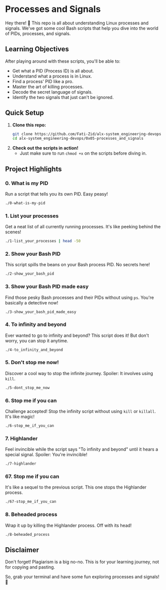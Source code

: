 # Processes and Signals

Hey there! 👋 This repo is all about understanding Linux processes and signals. We've got some cool Bash scripts that help you dive into the world of PIDs, processes, and signals.

## Learning Objectives

After playing around with these scripts, you'll be able to:

- Get what a PID (Process ID) is all about.
- Understand what a process is in Linux.
- Find a process' PID like a pro.
- Master the art of killing processes.
- Decode the secret language of signals.
- Identify the two signals that just can't be ignored.

## Quick Setup

1. **Clone this repo:**
   ```bash
   git clone https://github.com/Fati-Zid/alx-system_engineering-devops.git
   cd alx-system_engineering-devops/0x05-processes_and_signals

2. **Check out the scripts in action!**
   - Just make sure to run `chmod +x` on the scripts before diving in.

## Project Highlights

### 0. What is my PID
Run a script that tells you its own PID. Easy peasy!

```bash
./0-what-is-my-pid
```

### 1. List your processes
Get a neat list of all currently running processes. It's like peeking behind the scenes!

```bash
./1-list_your_processes | head -50
```

### 2. Show your Bash PID
This script spills the beans on your Bash process PID. No secrets here!

```bash
./2-show_your_bash_pid
```

### 3. Show your Bash PID made easy
Find those pesky Bash processes and their PIDs without using `ps`. You're basically a detective now!

```bash
./3-show_your_bash_pid_made_easy
```

### 4. To infinity and beyond
Ever wanted to go to infinity and beyond? This script does it! But don't worry, you can stop it anytime.

```bash
./4-to_infinity_and_beyond
```

### 5. Don't stop me now!
Discover a cool way to stop the infinite journey. Spoiler: It involves using `kill`.

```bash
./5-dont_stop_me_now
```

### 6. Stop me if you can
Challenge accepted! Stop the infinity script without using `kill` or `killall`. It's like magic!

```bash
./6-stop_me_if_you_can
```

### 7. Highlander
Feel invincible while the script says "To infinity and beyond" until it hears a special signal. Spoiler: You're invincible!

```bash
./7-highlander
```

### 67. Stop me if you can
It's like a sequel to the previous script. This one stops the Highlander process.

```bash
./67-stop_me_if_you_can
```

### 8. Beheaded process
Wrap it up by killing the Highlander process. Off with its head!

```bash
./8-beheaded_process
```

## Disclaimer

Don't forget! Plagiarism is a big no-no. This is for your learning journey, not for copying and pasting.

So, grab your terminal and have some fun exploring processes and signals! 🚀
```
